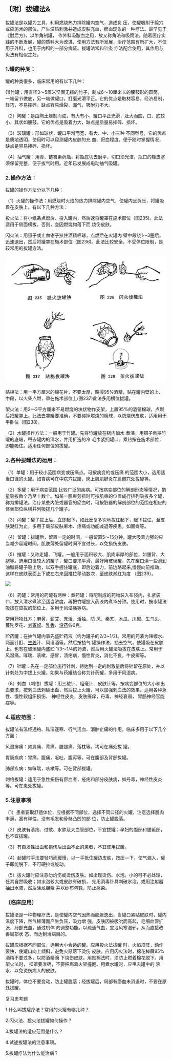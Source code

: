## 〔附〕拔罐法&

拔罐法是以罐为工具，利用燃烧热力排除罐内空气，造成负 压，使罐吸附于腧穴或应施术的部位，产生温热刺激并造成皮肤充血，瘀血现象的一种疗法。最早见于《肘后方》，以牛角制罐， 作外科吸脓血之用，故又称角法和吸筒法。随着医疗实践的不断发展，罐的质料大为改进，使用方法有所发展，治疗范围有所扩大，不仅用于外科，也用于内科的一部分病证。拔罐法常和针灸 疗法配合使用，其作用与灸法有相似之处。

### 1.罐的种类：

罐的种类很多，临床常用的有以下几种：

(1)竹罐：用直径3〜5厘米坚固无损的竹子，制成6〜10厘米长的腰鼓形的圆筒，一端留节做底，另一端做罐口，打磨光滑平正。它的优点是取材容易，经济易制，轻巧，不易摔碎。缺点容易燥裂、漏气，吸附力不大。

（2）陶罐：是由陶土烧制而成，有大有小，罐口平正光滑，肚大而圆，口、底较小，其状如腰鼓。它的优点是吸着力大，缺点是质量易摔碎、损坏。

（3）玻璃罐：形如球状，罐口平滑而宽，有大、中、小三种 不同型号。它的优点是质地透明，使用时可以窥测罐内皮肤的充 血、瘀血程度，便于随时掌握情况，缺点是容易捧碎、损坏。

（4）抽气罐：用青、链霉素药瓶，将瓶底切去磨平，切口须光洁，瓶口的橡皮塞须保留完整，便于拔气时用。近年已发展成电动抽气吸罐。

### 2.操作方法：

拔罐的操作方法分以下几种：

（1）火罐的操作法：用燃烧时火焰的热力排除罐内空气，使罐内呈负压，将罐吸着在皮肤上。有以下几种方法：

投火法：将小纸条点燃后、投入罐内，然后速将罐罩在施术部位（图235)。此法适用于侧面横拔，否则，会因燃烧物落下而 烧伤皮肤。

闪火法：用镊子或止血钳子挟住酒精棉球，点燃后在火罐内 壁中段绕1〜3圈后，迅速退出，然后将罐罩在施术部位（图236)。此法比较安全，不受体位限制，是较常用的拔罐方法。	

![](img/图235、236、237、238.jpg)

贴棉法：用一平方厘米的棉花片，不要太厚，略浸95%酒精，贴在罐内壁的上、中段，以火柴点燃，罩在施术部位上(图237)此法多用横位拔罐。

架火法：用2〜3平方厘米不易燃烧的块状物作支架，上置95%的酒锖棉球，点燃后把罐罩上。此法去罩罐要准确，不要碰掉燃烧的棉球，以防烧伤皮肤，适用用于平卧位（图238)。

（2）水罐操作方法：一般用于竹罐。先将竹罐放在锅内加水 煮沸，用镊子倒挟竹罐的底端，甩去罐内的沸水，并用折迭的冷 毛巾紧扪罐口。乘热按在施术部位，即能吸住。适用任何部位的拔罐。

### 3.各种拔罐法的运用：

（1）单罐：用于较小范围病变或压痛点。可按病变的或压痛 的范围大小，选用适当口径的火罐。如胃病可在中院穴拔罐，岗上肌肌腱炎在[肩髃](https://www.gmzyjc.com/read/zjs/zjs3.1.1-3-0.1.2.3.15.md)穴处拔罐等。

（2）多罐：用于病变范围.比较广泛的疾病。可按病变部位的解剖形态等情况，酌量吸拔数个乃至十数个。如某一肌束劳损时可按肌束的位置成行排列吸拔多个罐，称为排罐法。治疗某些内脏或器官的瘀血时，可按脏器的解剖部位的范围在相应的体表部位纵横并列吸拔几个罐子。

（3）闪罐：罐子拔上后，立即起下，如此反复多次地拔住起下，起下拔住，至皮肤潮红为止，多用于局部皮肤麻木、疼痛或功能减退等疾患，如面瘫等。

（4）留罐：拔罐后，留置一定的时间，一般留置5〜15分钟。罐大吸着力强的应当减少留罐时间，肌肤薄处留罐时间不宜过长，以免损伤皮肤。

（5）推罐：又称走罐、飞罐。一般用于面积较大、肌肉丰厚的部位，如腰背、大腿等。选用口径较大的罐子，罐口要求平滑，最好用玻璃罐，先在罐口涂一些滑润油脂将罐子吸上后，以双手握住罐底，即后边着力，前边略起来,慢慢向前推动，这样在皮肤表面上下或左右来回推拉移动数次，至皮肤潮红为度 （图239）。

![](img/图239.jpg)

（6）药罐：常用的药罐有两种：煮药罐：将配制成的药物装入布袋内，扎紧袋口，放入清水煮沸至适当浓度，再把竹罐投入药液内煮15分钟。使用时，按水罐法吸拔在应拔的部位上，多用于风湿痛等病。

常用药物处方：[麻黄](https://www.gmzyjc.com/read/bc/bc01-1.1.1.0.0.md)、蕲艾、[羌活](https://www.gmzyjc.com/read/bc/bc01-1.1.6.0.0.md)、活独、防 风、[秦艽](https://www.gmzyjc.com/read/bc/bc06-0.0.4.0.0.md)、[木瓜](https://www.gmzyjc.com/read/bc/bc06-0.0.5.0.0.md)、[川椒](https://www.gmzyjc.com/read/bc/bc07-0.7.0.0.0.md)、生[乌头](https://www.gmzyjc.com/read/bc/bc07-0.1.1.0.0.md)、蔓陀罗花、[刘寄奴](https://www.gmzyjc.com/read/bc/bc12-0.0.19.0.0.md)、[乳香](https://www.gmzyjc.com/read/bc/bc12-0.0.13.0.0.md)、[没药](https://www.gmzyjc.com/read/bc/bc12-0.0.14.0.0.md)各6克。

贮药罐：在抽气罐内事先盛贮药液（约为罐子的2/3~1/2)。常用的药液为辣椒水、两面针酊、[生姜](https://www.gmzyjc.com/read/bc/bc01-1.1.13.0.0.md)汁、风湿酒等。然后按抽气 罐操作法，抽去空气，使罐吸在皮肤上。也有在玻璃罐内盛贮 1/3〜1/4的药液，然后用火罐法吸拔在皮肤上。常用于风湿痛，哮喘、咳嗽，感冒，溃疡病，慢性胃炎，消化不良，牛皮癣等。

（7）针罐：先在一定部位施行针刺，待达到一定的刺激量后将针留在原处，并以针刺处为中拔上火罐。如果与药罐结合称为针药罐，多用于风湿病。	

（8）剌血（刺络）拔罐：用三棱针、粗毫针、皮肤针等，按病变部位的大小和出血要求，按刺血法刺破出血，然后拔上火罐，可以加强刺血法的效果。适用各种急性、慢性软组织损伤， 神经性皮炎，皮肤瘙痒，丹毒，神经衰弱， 胃肠神经官能症等。

### 4.适应范围：

拔罐法有温经通络、祛湿逐寒、行气活血、消肿止痛的作用。临床多用于以下几个方面：	

风湿痹痛：如肩痛、背痛、腰腿痛、落枕等。均可在痛处拔 罐。	

胃肠疾病：胃痛，腹痛，呕吐，腹泻等。可在腹部及背部拔罐。

肺部疾病：如哮喘，咳嗽等。可在背部拔罐。

刺络拔罐：适用于急性扭伤有瘀血者，疮疡和部分皮肤病，如丹毒，神经性皮炎等。可在患处拔罐。

### 5.注意事项

（1）患者要取舒适体位，应根据不同部位，选择不同口径的火罐，注意选择肌肉丰满，富有弹性，没有毛发和骨骼凸凹的部 位，防止罐脱落。	

（2）皮肤有溃疡、过敏、水肿及大血管部位，不宜拔罐；孕妇的腹部和腰骶部，也不宜拔罐。

（3）有自发性出血和损伤后出血不止的患者，不宜使用拔罐。

（4）起罐时手法要轻巧而缓慢，以一手抵住罐边皮肤，按压—下，使气漏入，罐子即能脱下，不可硬拉或旋动。	

（5）拔火罐时应注意勿灼伤或烫伤皮肤。如出现烫伤、水泡。小的可不必处理，任其自然吸收；如水泡较大或皮肤有破损， 先用消毒针具刺破氷泡，或用注射器抽出水液，然后涂龙胆紫 并以纱布包數，防止感染。

### 〔临床应用〕

拔罐法是一种物理疗法，是使罐内空气因热而膨胀逸出，当罐口紧贴皮肤时，罐内温度下降，空气稀薄而产生负压，吸力增 强，皮肤因被吸吮而高起，毛细血管扩张，局部充血，通过机体 的调整功能。以疏通气血，宣泄风寒湿邪，从而直接改善局部状 态，而达到治病目的。

拔罐应根据不同部位，选用大小合适的罐。应用投火法拔罐 时，火焰须旺，动作要快，使罐口向上倾斜，避免火原落下烫伤 皮肤。应用闪火法时，棉花棒蘸95%酒精不要过多，以防酒精滴 下烧伤皮肤。用贴棉法时，须防止燃着棉花脱下。用架火法时， 扣罩要准确，不要把燃着火架撞翻。用煮水罐时，应甩去罐中的 沸水、以免烫伤病人的皮肤。

拔罐时，体位不要变动，防止罐脱落；经拔罐后，局部有瘀血未消退时，不要在原处拔罐。

复习思考題

1.什么叫拔罐疗法？常用的火罐有哪几种？

2.闪火法、投火法拔罐如何操作？

3.拔罐法的适应范围是什么？	

4.试述拔罐法的注意事项。

5.拔罐疗法为什么能治病？
